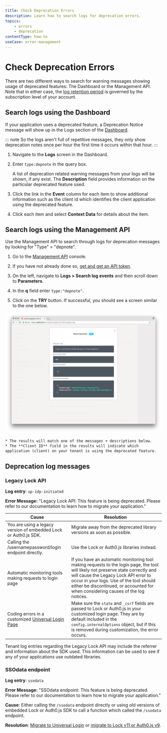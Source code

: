 ```yaml
---
title: Check Deprecation Errors
description: Learn how to search logs for deprecation errors. 
topics:
    - errors
    - deprecation
contentType: how-to
useCase: error-management
---
```

# Check Deprecation Errors

There are two different ways to search for warning messages showing usage of deprecated features: The Dashboard or the Management API. Note that in either case, the [log retention period](/logs#how-long-is-log-file-data-available-) is governed by the subscription level of your account.

## Search logs using the Dashboard

If your application uses a deprecated feature, a Deprecation Notice message will show up in the Logs section of the [Dashboard](${manage_url}/#/).

::: note
So the logs aren't full of repetitive messages, they only show deprecation notes once per hour the first time it occurs within that hour.
:::

1. Navigate to the **Logs** screen in the Dashboard. 

2. Enter `type:depnote` in the query box. 

    A list of deprecation related warning messages from your logs will be shown, if any exist. The **Description** field provides information on the particular deprecated feature used. 

2. Click the link in the **Event** column for each item to show additional information such as the client id which identifies the client application using the deprecated feature.

3. Click each item and select **Context Data** for details about the item.

## Search logs using the Management API

Use the Management API to search through logs for deprecation messages by looking for  "Type" = "depnote".

1. Go to the [Management API](/api/management/v2) console.

2. If you have not already done so, [get and get an API token](/api/management/v2/tokens).

3. On the left, navigate to **Logs > Search log events** and then scroll down to **Parameters**.

4. In the **q** field enter `type:"depnote"`.

5. Click on the **TRY** button. If successful, you should see a screen similar to the one below.

![Management API - Logs - Results](/media/articles/errors/libraries/management-api-logs-results.png)

    * The results will match one of the messages + descriptions below.
    * The **Client ID** field in the results will indicate which application (client) on your tenant is using the deprecated feature.

## Deprecation log messages 

### Legacy Lock API

**Log entry**: `up-idp-initiated`

**Error Message:** "Legacy Lock API: This feature is being deprecated. Please refer to our documentation to learn how to migrate your application."

| Cause | Resolution |
| --- | --- |
| You are using a legacy version of embedded Lock or Auth0.js SDK. | Migrate away from the deprecated library versions as soon as possible. |
| Calling the /usernamepassword/login endpoint directly. | Use the Lock or Auth0.js libraries instead. |
| Automatic monitoring tools making requests to login page | If you have an automatic monitoring tool making requests to the login page, the tool will likely not preserve state correctly and will cause the Legacy Lock API error to occur in your logs. Use of the tool should either be discontinued, or accounted for when considering causes of the log notices. |
| Coding errors in a customized [Universal Login Page](/hosted-pages/login) | Make sure the `state` and `_csrf` fields are passed to Lock or Auth0.js in your customized login page. They are by default included in the `config.internalOptions` object, but if this is removed during customization, the error occurs. |

Tenant log entries regarding the Legacy Lock API may include the referrer and information about the SDK used. This information can be used to see if any of your applications use outdated libraries.

### SSOdata endpoint

**Log entry**: `ssodata`

**Error Message:** "SSOdata endpoint: This feature is being deprecated. Please refer to our documentation to learn how to migrate your application."

**Cause**: Either calling the `/ssodata` endpoint directly or using old versions of embedded Lock or Auth0.js SDK to call a function which called the `/ssodata` endpoint. 

**Resolution**: [Migrate to Universal Login](/guides/login/migration-embedded-universal) or [migrate to Lock v11 or Auth0.js v9](/migrations#introducing-lock-v11-and-auth0-js-v9).
